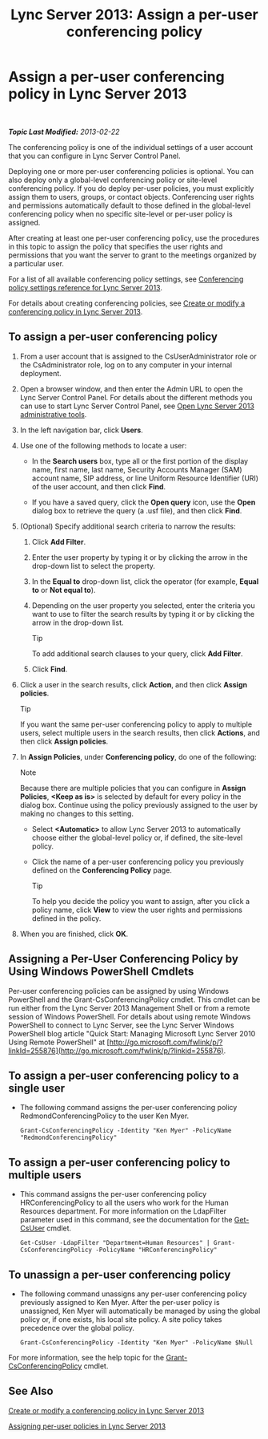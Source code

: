 ﻿---
title: 'Lync Server 2013: Assign a per-user conferencing policy'
TOCTitle: Assign a per-user conferencing policy
ms:assetid: 72f12c72-65f7-44fe-ab81-0f57cb2f87d1
ms:mtpsurl: https://technet.microsoft.com/en-us/library/Gg521015(v=OCS.15)
ms:contentKeyID: 48184475
ms.date: 07/23/2014
mtps_version: v=OCS.15
---

<div data-xmlns="http://www.w3.org/1999/xhtml">

<div class="topic" data-xmlns="http://www.w3.org/1999/xhtml" data-msxsl="urn:schemas-microsoft-com:xslt" data-cs="http://msdn.microsoft.com/en-us/">

<div data-asp="http://msdn2.microsoft.com/asp">

# Assign a per-user conferencing policy in Lync Server 2013

</div>

<div id="mainSection">

<div id="mainBody">

<span> </span>

_**Topic Last Modified:** 2013-02-22_

The conferencing policy is one of the individual settings of a user account that you can configure in Lync Server Control Panel.

Deploying one or more per-user conferencing policies is optional. You can also deploy only a global-level conferencing policy or site-level conferencing policy. If you do deploy per-user policies, you must explicitly assign them to users, groups, or contact objects. Conferencing user rights and permissions automatically default to those defined in the global-level conferencing policy when no specific site-level or per-user policy is assigned.

After creating at least one per-user conferencing policy, use the procedures in this topic to assign the policy that specifies the user rights and permissions that you want the server to grant to the meetings organized by a particular user.

For a list of all available conferencing policy settings, see [Conferencing policy settings reference for Lync Server 2013](lync-server-2013-conferencing-policy-settings-reference.md).

For details about creating conferencing policies, see [Create or modify a conferencing policy in Lync Server 2013](lync-server-2013-create-or-modify-a-conferencing-policy.md).

<div>

## To assign a per-user conferencing policy

1.  From a user account that is assigned to the CsUserAdministrator role or the CsAdministrator role, log on to any computer in your internal deployment.

2.  Open a browser window, and then enter the Admin URL to open the Lync Server Control Panel. For details about the different methods you can use to start Lync Server Control Panel, see [Open Lync Server 2013 administrative tools](lync-server-2013-open-lync-server-administrative-tools.md).

3.  In the left navigation bar, click **Users**.

4.  Use one of the following methods to locate a user:
    
      - In the **Search users** box, type all or the first portion of the display name, first name, last name, Security Accounts Manager (SAM) account name, SIP address, or line Uniform Resource Identifier (URI) of the user account, and then click **Find**.
    
      - If you have a saved query, click the **Open query** icon, use the **Open** dialog box to retrieve the query (a .usf file), and then click **Find**.

5.  (Optional) Specify additional search criteria to narrow the results:
    
    1.  Click **Add Filter**.
    
    2.  Enter the user property by typing it or by clicking the arrow in the drop-down list to select the property.
    
    3.  In the **Equal to** drop-down list, click the operator (for example, **Equal to** or **Not equal to**).
    
    4.  Depending on the user property you selected, enter the criteria you want to use to filter the search results by typing it or by clicking the arrow in the drop-down list.
        
        <div class="alert">
        

        > [!TIP]
        > To add additional search clauses to your query, click <STRONG>Add Filter</STRONG>.

        
        </div>
    
    5.  Click **Find**.

6.  Click a user in the search results, click **Action**, and then click **Assign policies**.
    
    <div class="alert">
    

    > [!TIP]
    > If you want the same per-user conferencing policy to apply to multiple users, select multiple users in the search results, then click <STRONG>Actions</STRONG>, and then click <STRONG>Assign policies</STRONG>.

    
    </div>

7.  In **Assign Policies**, under **Conferencing policy**, do one of the following:
    
    <div class="alert">
    

    > [!NOTE]
    > Because there are multiple policies that you can configure in <STRONG>Assign Policies</STRONG>, <STRONG>&lt;Keep as is&gt;</STRONG> is selected by default for every policy in the dialog box. Continue using the policy previously assigned to the user by making no changes to this setting.

    
    </div>
    
      - Select **\<Automatic\>** to allow Lync Server 2013 to automatically choose either the global-level policy or, if defined, the site-level policy.
    
      - Click the name of a per-user conferencing policy you previously defined on the **Conferencing Policy** page.
        
        <div class="alert">
        

        > [!TIP]
        > To help you decide the policy you want to assign, after you click a policy name, click <STRONG>View</STRONG> to view the user rights and permissions defined in the policy.

        
        </div>

8.  When you are finished, click **OK**.

</div>

<div>

## Assigning a Per-User Conferencing Policy by Using Windows PowerShell Cmdlets

Per-user conferencing policies can be assigned by using Windows PowerShell and the Grant-CsConferencingPolicy cmdlet. This cmdlet can be run either from the Lync Server 2013 Management Shell or from a remote session of Windows PowerShell. For details about using remote Windows PowerShell to connect to Lync Server, see the Lync Server Windows PowerShell blog article "Quick Start: Managing Microsoft Lync Server 2010 Using Remote PowerShell" at [http://go.microsoft.com/fwlink/p/?linkId=255876](http://go.microsoft.com/fwlink/p/?linkid=255876).

<div>

## To assign a per-user conferencing policy to a single user

  - The following command assigns the per-user conferencing policy RedmondConferencingPolicy to the user Ken Myer.
    
        Grant-CsConferencingPolicy -Identity "Ken Myer" -PolicyName "RedmondConferencingPolicy"

</div>

<div>

## To assign a per-user conferencing policy to multiple users

  - This command assigns the per-user conferencing policy HRConferencingPolicy to all the users who work for the Human Resources department. For more information on the LdapFilter parameter used in this command, see the documentation for the [Get-CsUser](get-csuser.md) cmdlet.
    
        Get-CsUser -LdapFilter "Department=Human Resources" | Grant-CsConferencingPolicy -PolicyName "HRConferencingPolicy"

</div>

<div>

## To unassign a per-user conferencing policy

  - The following command unassigns any per-user conferencing policy previously assigned to Ken Myer. After the per-user policy is unassigned, Ken Myer will automatically be managed by using the global policy or, if one exists, his local site policy. A site policy takes precedence over the global policy.
    
        Grant-CsConferencingPolicy -Identity "Ken Myer" -PolicyName $Null

</div>

For more information, see the help topic for the [Grant-CsConferencingPolicy](grant-csconferencingpolicy.md) cmdlet.

</div>

<div>

## See Also


[Create or modify a conferencing policy in Lync Server 2013](lync-server-2013-create-or-modify-a-conferencing-policy.md)  


[Assigning per-user policies in Lync Server 2013](lync-server-2013-assigning-per-user-policies.md)  
  

</div>

</div>

<span> </span>

</div>

</div>

</div>

